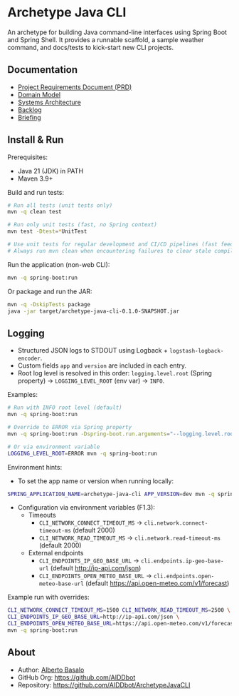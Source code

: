 # Archetype Java CLI

An archetype for building Java command-line interfaces using Spring Boot and Spring Shell. It provides a runnable scaffold, a sample weather command, and docs/tests to kick-start new CLI projects.

## Documentation

- [Project Requirements Document (PRD)](./docs/PRD.md)
- [Domain Model](./docs/DOMAIN.md)
- [Systems Architecture](./docs/SYSTEMS.md)
- [Backlog](./docs/BACKLOG.md)
- [Briefing](./docs/archetype-java_cli.briefing.md)

## Install & Run

Prerequisites:

- Java 21 (JDK) in PATH
- Maven 3.9+

Build and run tests:

```bash
# Run all tests (unit tests only)
mvn -q clean test

# Run only unit tests (fast, no Spring context)
mvn test -Dtest=*UnitTest

# Use unit tests for regular development and CI/CD pipelines (fast feedback)
# Always run mvn clean when encountering failures to clear stale compiled classes

```

Run the application (non-web CLI):

```bash
mvn -q spring-boot:run
```

Or package and run the JAR:

```bash
mvn -q -DskipTests package
java -jar target/archetype-java-cli-0.1.0-SNAPSHOT.jar
```

## Logging

- Structured JSON logs to STDOUT using Logback + `logstash-logback-encoder`.
- Custom fields `app` and `version` are included in each entry.
- Root log level is resolved in this order: `logging.level.root` (Spring property) → `LOGGING_LEVEL_ROOT` (env var) → `INFO`.

Examples:

```bash
# Run with INFO root level (default)
mvn -q spring-boot:run

# Override to ERROR via Spring property
mvn -q spring-boot:run -Dspring-boot.run.arguments="--logging.level.root=ERROR"

# Or via environment variable
LOGGING_LEVEL_ROOT=ERROR mvn -q spring-boot:run
```

Environment hints:

- To set the app name or version when running locally:

```bash
SPRING_APPLICATION_NAME=archetype-java-cli APP_VERSION=dev mvn -q spring-boot:run
```

- Configuration via environment variables (F1.3):
  - Timeouts
    - `CLI_NETWORK_CONNECT_TIMEOUT_MS` → `cli.network.connect-timeout-ms` (default 2000)
    - `CLI_NETWORK_READ_TIMEOUT_MS` → `cli.network.read-timeout-ms` (default 2000)
  - External endpoints
    - `CLI_ENDPOINTS_IP_GEO_BASE_URL` → `cli.endpoints.ip-geo-base-url` (default http://ip-api.com/json)
    - `CLI_ENDPOINTS_OPEN_METEO_BASE_URL` → `cli.endpoints.open-meteo-base-url` (default https://api.open-meteo.com/v1/forecast)

Example run with overrides:

```bash
CLI_NETWORK_CONNECT_TIMEOUT_MS=1500 CLI_NETWORK_READ_TIMEOUT_MS=2500 \
CLI_ENDPOINTS_IP_GEO_BASE_URL=http://ip-api.com/json \
CLI_ENDPOINTS_OPEN_METEO_BASE_URL=https://api.open-meteo.com/v1/forecast \
mvn -q spring-boot:run
```

## About

- Author: [Alberto Basalo](https://albertobasalo.dev)
- GitHub Org: https://github.com/AIDDbot
- Repository: https://github.com/AIDDbot/ArchetypeJavaCLI